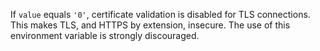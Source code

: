 
If `value` equals `'0'`, certificate validation is disabled for TLS connections.
This makes TLS, and HTTPS by extension, insecure. The use of this environment
variable is strongly discouraged.

